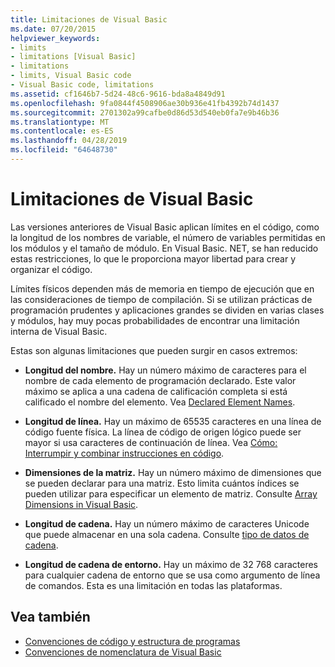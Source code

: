 ```yaml
---
title: Limitaciones de Visual Basic
ms.date: 07/20/2015
helpviewer_keywords:
- limits
- limitations [Visual Basic]
- limitations
- limits, Visual Basic code
- Visual Basic code, limitations
ms.assetid: cf1646b7-5d24-48c6-9616-bda8a4849d91
ms.openlocfilehash: 9fa0844f4508906ae30b936e41fb4392b74d1437
ms.sourcegitcommit: 2701302a99cafbe0d86d53d540eb0fa7e9b46b36
ms.translationtype: MT
ms.contentlocale: es-ES
ms.lasthandoff: 04/28/2019
ms.locfileid: "64648730"
---
```

# <a name="visual-basic-limitations"></a>Limitaciones de Visual Basic
Las versiones anteriores de Visual Basic aplican límites en el código, como la longitud de los nombres de variable, el número de variables permitidas en los módulos y el tamaño de módulo. En Visual Basic. NET, se han reducido estas restricciones, lo que le proporciona mayor libertad para crear y organizar el código.  
  
 Límites físicos dependen más de memoria en tiempo de ejecución que en las consideraciones de tiempo de compilación. Si se utilizan prácticas de programación prudentes y aplicaciones grandes se dividen en varias clases y módulos, hay muy pocas probabilidades de encontrar una limitación interna de Visual Basic.  
  
 Estas son algunas limitaciones que pueden surgir en casos extremos:  
  
- **Longitud del nombre.** Hay un número máximo de caracteres para el nombre de cada elemento de programación declarado. Este valor máximo se aplica a una cadena de calificación completa si está calificado el nombre del elemento. Vea [Declared Element Names](../../../visual-basic/programming-guide/language-features/declared-elements/declared-element-names.md).  
  
- **Longitud de línea.** Hay un máximo de 65535 caracteres en una línea de código fuente física. La línea de código de origen lógico puede ser mayor si usa caracteres de continuación de línea. Vea [Cómo: Interrumpir y combinar instrucciones en código](../../../visual-basic/programming-guide/program-structure/how-to-break-and-combine-statements-in-code.md).  
  
- **Dimensiones de la matriz.** Hay un número máximo de dimensiones que se pueden declarar para una matriz. Esto limita cuántos índices se pueden utilizar para especificar un elemento de matriz. Consulte [Array Dimensions in Visual Basic](../../../visual-basic/programming-guide/language-features/arrays/array-dimensions.md).  
  
- **Longitud de cadena.** Hay un número máximo de caracteres Unicode que puede almacenar en una sola cadena. Consulte [tipo de datos de cadena](../../../visual-basic/language-reference/data-types/string-data-type.md).  
  
- **Longitud de cadena de entorno.** Hay un máximo de 32 768 caracteres para cualquier cadena de entorno que se usa como argumento de línea de comandos. Esta es una limitación en todas las plataformas.  
  
## <a name="see-also"></a>Vea también

- [Convenciones de código y estructura de programas](../../../visual-basic/programming-guide/program-structure/program-structure-and-code-conventions.md)
- [Convenciones de nomenclatura de Visual Basic](../../../visual-basic/programming-guide/program-structure/naming-conventions.md)
